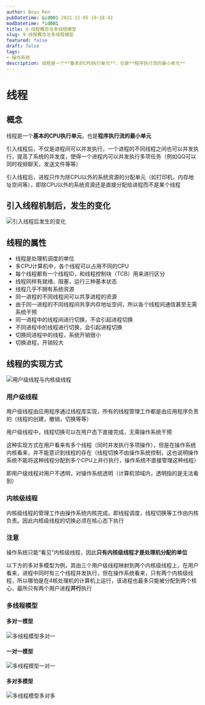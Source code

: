 ```yaml
---
author: Boyu Ren
pubDatetime: &id001 2021-11-05 19:18:42
modDatetime: *id001
title: 9-线程概念与多线程模型
slug: 9-线程概念与多线程模型
featured: false
draft: false
tags:
- 操作系统
description: 线程是一个**基本的CPU执行单元**，也是**程序执行流的最小单元**
---
```


# 线程

## 概念
线程是一个**基本的CPU执行单元**，也是**程序执行流的最小单元**

引入线程后，不仅是进程间可以并发执行，一个进程的不同线程之间也可以并发执行，提高了系统的并发度，使得一个进程内可以并发执行多项任务（例如QQ可以同时视频聊天，发送文件等等）

引入线程后，进程只作为除CPU以外的系统资源的分配单元（如打印机，内存地址空间等），即除CPU以外的系统资源还是直接分配给进程而不是某个线程



## 引入线程机制后，发生的变化

![引入线程后发生的变化](https://ywrbyimg.oss-cn-chengdu.aliyuncs.com/img/%E5%BC%95%E5%85%A5%E7%BA%BF%E7%A8%8B%E5%90%8E%E5%8F%91%E7%94%9F%E7%9A%84%E5%8F%98%E5%8C%96.jpg)

## 线程的属性
- 线程是处理机调度的单位
- 多CPU计算机中，各个线程可以占用不同的CPU
- 每个线程都有一个线程ID，和线程控制块（TCB）用来进行区分
- 线程同样有就绪，阻塞，运行三种基本状态
- 线程几乎不拥有系统资源
- 同一进程的不同线程间可以共享进程的资源
- 由于同一进程的不同线程间共享内存地址空间，所以各个线程间通信甚至无需系统干预
- 同一进程中的线程间进行切换，不会引起进程切换
- 不同进程中的线程进行切换，会引起进程切换
- 切换同进程中的线程，系统开销很小
- 切换进程，开销较大


## 线程的实现方式

![用户级线程与内核级线程](https://ywrbyimg.oss-cn-chengdu.aliyuncs.com/img/%E7%94%A8%E6%88%B7%E7%BA%A7%E7%BA%BF%E7%A8%8B%E4%B8%8E%E5%86%85%E6%A0%B8%E7%BA%A7%E7%BA%BF%E7%A8%8B.jpg)

### 用户级线程

用户级线程由应用程序通过线程库实现，所有的线程管理工作都是由应用程序负责的（线程的创建，撤销，切换等等）

用户级线程中，线程切换可以在用户态下直接完成，无需操作系统干预

这种实现方式在用户看来有多个线程（同时并发执行多项操作），但是在操作系统内核看来，并不能意识到线程的存在（线程切换不由操作系统控制，这也说明操作系统不能将这种线程分配到多个CPU上并行执行，操作系统不直接管理这种线程）

即用户级线程对用户不透明，对操作系统透明（计算机领域内，透明指的是无法看到）

### 内核级线程

内核级线程的管理工作由操作系统内核完成。即线程调度，线程切换等工作由内核负责。因此内核级线程的切换必须在核心态下执行


### 注意
操作系统只能“看见”内核级线程，因此**只有内核级线程才是处理机分配的单位**

以下方的多对多模型为例，其由三个用户级线程映射到两个内核级线程上，在用户看来，进程中同时有三个线程并发执行，但在操作系统看来，只有两个内核级线程，所以哪怕是在4核处理机的计算机上运行，该进程也最多只能被分配到两个核心，最所只有两个用户进程**并行**执行

### 多线程模型


#### 多对一模型

![多线程模型多对一](https://ywrbyimg.oss-cn-chengdu.aliyuncs.com/img/%E5%A4%9A%E7%BA%BF%E7%A8%8B%E6%A8%A1%E5%9E%8B%E5%A4%9A%E5%AF%B9%E4%B8%80.jpg)

#### 一对一模型

![多线程模型一对一](https://ywrbyimg.oss-cn-chengdu.aliyuncs.com/img/%E5%A4%9A%E7%BA%BF%E7%A8%8B%E6%A8%A1%E5%9E%8B%E4%B8%80%E5%AF%B9%E4%B8%80.jpg)

#### 多对多模型

![多线程模型多对多](https://ywrbyimg.oss-cn-chengdu.aliyuncs.com/img/%E5%A4%9A%E7%BA%BF%E7%A8%8B%E6%A8%A1%E5%9E%8B%E5%A4%9A%E5%AF%B9%E5%A4%9A.jpg)